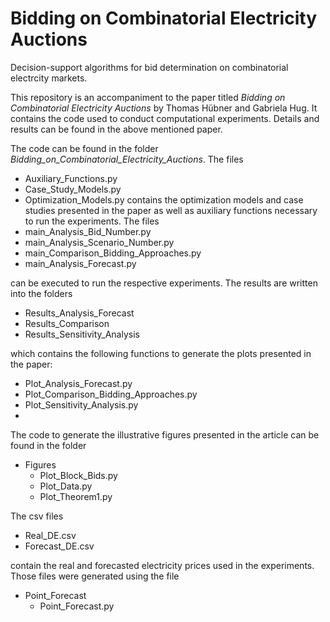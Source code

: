 # Bidding on Combinatorial Electricity Auctions
Decision-support algorithms for bid determination on combinatorial electrcity markets.

This repository is an accompaniment to the paper titled *Bidding on Combinatorial Electricity Auctions* by Thomas Hübner and Gabriela Hug.
It contains the code used to conduct computational experiments. 
Details and results can be found in the above mentioned paper.

The code can be found in the folder *Bidding_on_Combinatorial_Electricity_Auctions*. The files
  - Auxiliary_Functions.py
  - Case_Study_Models.py
  - Optimization_Models.py
contains the optimization models and case studies presented in the paper as well as auxiliary functions necessary to run the experiments.
The files
 - main_Analysis_Bid_Number.py
 - main_Analysis_Scenario_Number.py
 - main_Comparison_Bidding_Approaches.py
 - main_Analysis_Forecast.py
   
can be executed to run the respective experiments. The results are written into the folders

- Results_Analysis_Forecast
- Results_Comparison
- Results_Sensitivity_Analysis
  
which contains the following functions to generate the plots presented in the paper:

- Plot_Analysis_Forecast.py
- Plot_Comparison_Bidding_Approaches.py
- Plot_Sensitivity_Analysis.py
- 
The code to generate the illustrative figures presented in the article can be found in the folder

- Figures
  - Plot_Block_Bids.py
  - Plot_Data.py
  - Plot_Theorem1.py
    
The csv files

- Real_DE.csv
- Forecast_DE.csv
  
contain the real and forecasted electricity prices used in the experiments. Those files were generated using the file

- Point_Forecast
    - Point_Forecast.py
